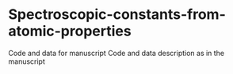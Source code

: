 # Spectroscopic-constants-from-atomic-properties
Code and data for manuscript 
Code and data description as in the manuscript 
